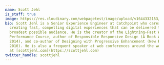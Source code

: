 ```yaml
---
name: Scott Jehl
is_staff: true
image: https://res.cloudinary.com/webpagetest/image/upload/v1644332153/scott-jehl-profile_piekfj.png
bio: Scott Jehl is a Senior Experience Engineer at Catchpoint who cares about
  creating fast, compelling digital experiences that can be delivered to the
  broadest possible audience. He is the creator of the Lightning-Fast Web
  Performance Course, author of Responsible Responsive Design (A Book Apart,
  2014), and co-author of Designing with Progressive Enhancement (New Riders,
  2010). He is also a frequent speaker at web conferences around the world. More
  at [scottjehl.com](https://scottjehl.com)
twitter_handle: scottjehl
---
```

